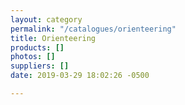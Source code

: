 ```yaml
---
layout: category
permalink: "/catalogues/orienteering"
title: Orienteering
products: []
photos: []
suppliers: []
date: 2019-03-29 18:02:26 -0500

---
```

